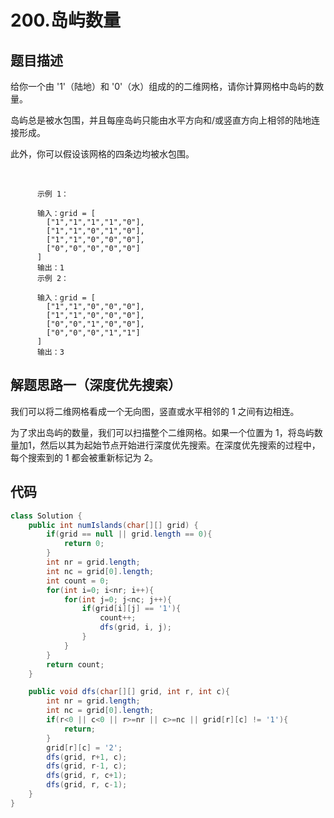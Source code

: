 # 200.岛屿数量

## 题目描述
给你一个由 '1'（陆地）和 '0'（水）组成的的二维网格，请你计算网格中岛屿的数量。

岛屿总是被水包围，并且每座岛屿只能由水平方向和/或竖直方向上相邻的陆地连接形成。

此外，你可以假设该网格的四条边均被水包围。

 

          示例 1：

          输入：grid = [
            ["1","1","1","1","0"],
            ["1","1","0","1","0"],
            ["1","1","0","0","0"],
            ["0","0","0","0","0"]
          ]
          输出：1
          示例 2：

          输入：grid = [
            ["1","1","0","0","0"],
            ["1","1","0","0","0"],
            ["0","0","1","0","0"],
            ["0","0","0","1","1"]
          ]
          输出：3


## 解题思路一（深度优先搜索）
我们可以将二维网格看成一个无向图，竖直或水平相邻的 1 之间有边相连。

为了求出岛屿的数量，我们可以扫描整个二维网格。如果一个位置为 1，将岛屿数量加1，然后以其为起始节点开始进行深度优先搜索。在深度优先搜索的过程中，每个搜索到的 1 都会被重新标记为 2。


## 代码
```java
class Solution {
    public int numIslands(char[][] grid) {
        if(grid == null || grid.length == 0){
            return 0;
        }
        int nr = grid.length;
        int nc = grid[0].length;
        int count = 0;
        for(int i=0; i<nr; i++){
            for(int j=0; j<nc; j++){
                if(grid[i][j] == '1'){                                     
                    count++;
                    dfs(grid, i, j);
                }
            }
        }
        return count;
    }

    public void dfs(char[][] grid, int r, int c){
        int nr = grid.length;
        int nc = grid[0].length;
        if(r<0 || c<0 || r>=nr || c>=nc || grid[r][c] != '1'){
            return;
        }
        grid[r][c] = '2';
        dfs(grid, r+1, c);
        dfs(grid, r-1, c);
        dfs(grid, r, c+1);
        dfs(grid, r, c-1);   
    }
}
```
